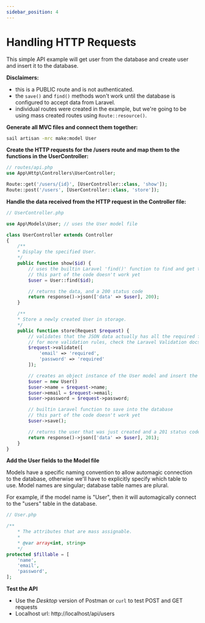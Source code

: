 ```yaml
---
sidebar_position: 4
---
```

# Handling HTTP Requests
This simple API example will get user from the database and create user and insert it to the database. 

**Disclaimers:**
- this is a PUBLIC route and is not authenticated.
- the `save()` and `find()` methods won't work until the database is configured to accept data from Laravel.
- individual routes were created in the example, but we're going to be using mass created routes using `Route::resource()`.


**Generate all MVC files and connect them together:**
```bash
sail artisan -mrc make:model User
```

**Create the HTTP requests for the /users route and map them to the functions in the UserController:**
```php
// routes/api.php
use App\Http\Controllers\UserController;

Route::get('/users/{id}', [UserController::class, 'show']);
Route::post('/users', [UserController::class, 'store']);
```

**Handle the data received from the HTTP request in the Controller file:**
```php
// UserController.php

use App\Models\User; // uses the User model file 

class UserController extends Controller
{
    /**
    * Display the specified User.
    */
    public function show($id) {
        // uses the builtin Laravel 'find()' function to find and get the user data from the database
        // this part of the code doesn't work yet
        $user = User::find($id); 

        // returns the data, and a 200 status code
        return response()->json(['data' => $user], 200); 
    }

    /**
    * Store a newly created User in storage.
    */
    public function store(Request $request) {
        // validates that the JSON data actually has all the required fields
        // for more validation rules, check the Laravel Validation docs
        $request->validate([
            'email' => 'required',
            'password' => 'required'
        ]);

        // creates an object instance of the User model and insert the JSON data into the object
        $user = new User()
        $user->name = $request->name;
        $user->email = $request->email;
        $user->password = $request->password;

        // builtin Laravel function to save into the database
        // this part of the code doesn't work yet
        $user->save(); 

        // returns the user that was just created and a 201 status code
        return response()->json(['data' => $user], 201); 
    }
}
```

**Add the User fields to the Model file**

Models have a specific naming convention to allow automagic connection to the database, otherwise we'll have to explicitly specify which table to use. Model names are singular; database table names are plural. 

For example, if the model name is "User", then it will automagically connect to the "users" table in the database.

```php
// User.php

/**
    * The attributes that are mass assignable.
    *
    * @var array<int, string>
    */
protected $fillable = [
    'name',
    'email',
    'password',
];
```

**Test the API**
  - Use the _Desktop_ version of Postman or `curl` to test POST and GET requests
  - Localhost url: http://localhost/api/users